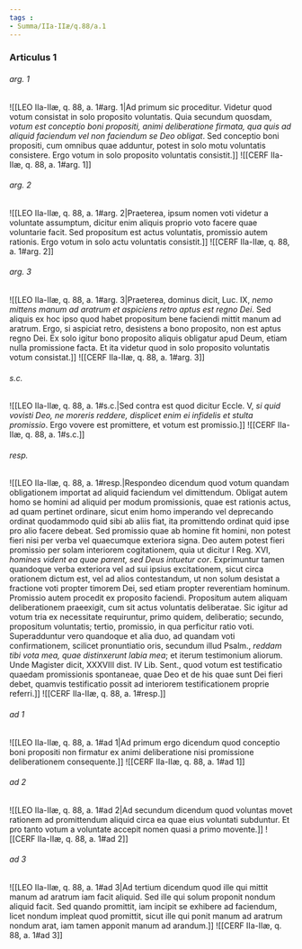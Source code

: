 ```yaml
---
tags : 
- Summa/IIa-IIæ/q.88/a.1
---
```


### Articulus 1

###### arg. 1
![[LEO IIa-IIæ, q. 88, a. 1#arg. 1|Ad primum sic proceditur. Videtur quod votum consistat in solo proposito voluntatis. Quia secundum quosdam, *votum est conceptio boni propositi, animi deliberatione firmata, qua quis ad aliquid faciendum vel non faciendum se Deo obligat*. Sed conceptio boni propositi, cum omnibus quae adduntur, potest in solo motu voluntatis consistere. Ergo votum in solo proposito voluntatis consistit.]]
![[CERF IIa-IIæ, q. 88, a. 1#arg. 1]]

###### arg. 2
![[LEO IIa-IIæ, q. 88, a. 1#arg. 2|Praeterea, ipsum nomen voti videtur a voluntate assumptum, dicitur enim aliquis proprio voto facere quae voluntarie facit. Sed propositum est actus voluntatis, promissio autem rationis. Ergo votum in solo actu voluntatis consistit.]]
![[CERF IIa-IIæ, q. 88, a. 1#arg. 2]]

###### arg. 3
![[LEO IIa-IIæ, q. 88, a. 1#arg. 3|Praeterea, dominus dicit, Luc. IX, *nemo mittens manum ad aratrum et aspiciens retro aptus est regno Dei*. Sed aliquis ex hoc ipso quod habet propositum bene faciendi mittit manum ad aratrum. Ergo, si aspiciat retro, desistens a bono proposito, non est aptus regno Dei. Ex solo igitur bono proposito aliquis obligatur apud Deum, etiam nulla promissione facta. Et ita videtur quod in solo proposito voluntatis votum consistat.]]
![[CERF IIa-IIæ, q. 88, a. 1#arg. 3]]

###### s.c.
![[LEO IIa-IIæ, q. 88, a. 1#s.c.|Sed contra est quod dicitur Eccle. V, *si quid vovisti Deo, ne moreris reddere, displicet enim ei infidelis et stulta promissio*. Ergo vovere est promittere, et votum est promissio.]]
![[CERF IIa-IIæ, q. 88, a. 1#s.c.]]

###### resp.
![[LEO IIa-IIæ, q. 88, a. 1#resp.|Respondeo dicendum quod votum quandam obligationem importat ad aliquid faciendum vel dimittendum. Obligat autem homo se homini ad aliquid per modum promissionis, quae est rationis actus, ad quam pertinet ordinare, sicut enim homo imperando vel deprecando ordinat quodammodo quid sibi ab aliis fiat, ita promittendo ordinat quid ipse pro alio facere debeat. Sed promissio quae ab homine fit homini, non potest fieri nisi per verba vel quaecumque exteriora signa. Deo autem potest fieri promissio per solam interiorem cogitationem, quia ut dicitur I Reg. XVI, *homines vident ea quae parent, sed Deus intuetur cor*. Exprimuntur tamen quandoque verba exteriora vel ad sui ipsius excitationem, sicut circa orationem dictum est, vel ad alios contestandum, ut non solum desistat a fractione voti propter timorem Dei, sed etiam propter reverentiam hominum. Promissio autem procedit ex proposito faciendi. Propositum autem aliquam deliberationem praeexigit, cum sit actus voluntatis deliberatae. Sic igitur ad votum tria ex necessitate requiruntur, primo quidem, deliberatio; secundo, propositum voluntatis; tertio, promissio, in qua perficitur ratio voti. Superadduntur vero quandoque et alia duo, ad quandam voti confirmationem, scilicet pronuntiatio oris, secundum illud Psalm., *reddam tibi vota mea, quae distinxerunt labia mea*; et iterum testimonium aliorum. Unde Magister dicit, XXXVIII dist. IV Lib. Sent., quod votum est testificatio quaedam promissionis spontaneae, quae Deo et de his quae sunt Dei fieri debet, quamvis testificatio possit ad interiorem testificationem proprie referri.]]
![[CERF IIa-IIæ, q. 88, a. 1#resp.]]

###### ad 1
![[LEO IIa-IIæ, q. 88, a. 1#ad 1|Ad primum ergo dicendum quod conceptio boni propositi non firmatur ex animi deliberatione nisi promissione deliberationem consequente.]]
![[CERF IIa-IIæ, q. 88, a. 1#ad 1]]

###### ad 2
![[LEO IIa-IIæ, q. 88, a. 1#ad 2|Ad secundum dicendum quod voluntas movet rationem ad promittendum aliquid circa ea quae eius voluntati subduntur. Et pro tanto votum a voluntate accepit nomen quasi a primo movente.]]
![[CERF IIa-IIæ, q. 88, a. 1#ad 2]]

###### ad 3
![[LEO IIa-IIæ, q. 88, a. 1#ad 3|Ad tertium dicendum quod ille qui mittit manum ad aratrum iam facit aliquid. Sed ille qui solum proponit nondum aliquid facit. Sed quando promittit, iam incipit se exhibere ad faciendum, licet nondum impleat quod promittit, sicut ille qui ponit manum ad aratrum nondum arat, iam tamen apponit manum ad arandum.]]
![[CERF IIa-IIæ, q. 88, a. 1#ad 3]]

